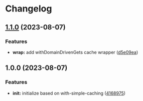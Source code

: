 # Changelog

## [1.1.0](https://github.com/ehmpathy/with-domain-driven-caching/compare/v1.0.0...v1.1.0) (2023-08-07)


### Features

* **wrap:** add withDomainDrivenGets cache wrapper ([d5e09ea](https://github.com/ehmpathy/with-domain-driven-caching/commit/d5e09eaedd17931ed969b32bac4ab839d15bdd6c))

## 1.0.0 (2023-08-07)


### Features

* **init:** initialize based on with-simple-caching ([4168975](https://github.com/ehmpathy/with-domain-driven-caching/commit/4168975d1bad634cd3aecb20548f60fb8412e8c6))
